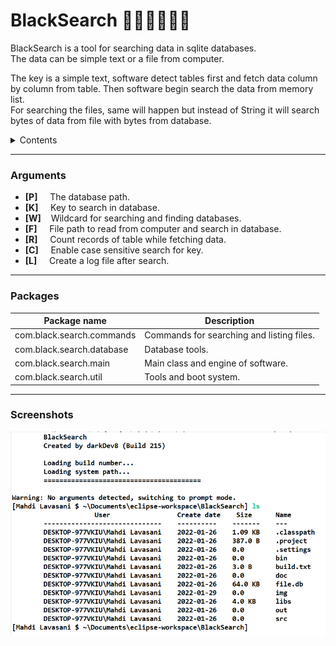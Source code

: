 # BlackSearch 👨🏽‍🎓👱🏾‍♀️
BlackSearch is a tool for searching data in sqlite databases. </br>
The data can be simple text or a file from computer.  </br>

The key is a simple text, software detect tables first and fetch data column by column from table.
Then software begin search the data from memory list. </br>
For searching the files, same will happen but instead of String it will search bytes of data from file with bytes from database.

<details>
  <summary>Contents</summary>
  <ul>
    <li><a href="#BlackSearch">BlackSearch</a></li>
    <li><a href="#Arguments">Arguments</a></li>
    <li><a href="#Packages">Packages</a></li>
    <li><a href="#Screenshots">Screenshots</a></li>
  </ul>
</details>

-----------

### Arguments

- **[P]**  &nbsp;&nbsp;&nbsp; The database path.  </br>
- **[K]**  &nbsp;&nbsp;&nbsp; Key to search in database.  </br>
- **[W]**  &nbsp;&nbsp; Wildcard for searching and finding databases. </br>
- **[F]**  &nbsp;&nbsp;&nbsp; File path to read from computer and search in database. </br>
- **[R]**  &nbsp;&nbsp;&nbsp; Count records of table while fetching data. </br>
- **[C]**  &nbsp;&nbsp;&nbsp; Enable case sensitive search for key. </br>
- **[L]**  &nbsp;&nbsp;&nbsp; Create a log file after search. </br>

-----------

### Packages

Package name | Description
------------ | ------------
com.black.search.commands | Commands for searching and listing files.
com.black.search.database | Database tools.
com.black.search.main | Main class and engine of software.
com.black.search.util | Tools and boot system.

-----------

### Screenshots

![ERROR: RUN](/img/run.png)
